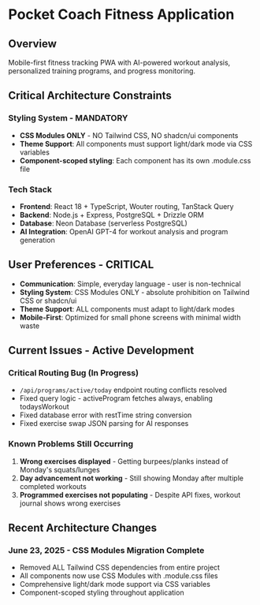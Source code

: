 # Pocket Coach Fitness Application

## Overview

Mobile-first fitness tracking PWA with AI-powered workout analysis, personalized training programs, and progress monitoring.

## Critical Architecture Constraints

### Styling System - MANDATORY
- **CSS Modules ONLY** - NO Tailwind CSS, NO shadcn/ui components
- **Theme Support**: All components must support light/dark mode via CSS variables
- **Component-scoped styling**: Each component has its own .module.css file

### Tech Stack
- **Frontend**: React 18 + TypeScript, Wouter routing, TanStack Query
- **Backend**: Node.js + Express, PostgreSQL + Drizzle ORM
- **Database**: Neon Database (serverless PostgreSQL)
- **AI Integration**: OpenAI GPT-4 for workout analysis and program generation

## User Preferences - CRITICAL

- **Communication**: Simple, everyday language - user is non-technical
- **Styling System**: CSS Modules ONLY - absolute prohibition on Tailwind CSS or shadcn/ui
- **Theme Support**: ALL components must adapt to light/dark modes
- **Mobile-First**: Optimized for small phone screens with minimal width waste

## Current Issues - Active Development

### Critical Routing Bug (In Progress)
- `/api/programs/active/today` endpoint routing conflicts resolved
- Fixed query logic - activeProgram fetches always, enabling todaysWorkout
- Fixed database error with restTime string conversion
- Fixed exercise swap JSON parsing for AI responses

### Known Problems Still Occurring
1. **Wrong exercises displayed** - Getting burpees/planks instead of Monday's squats/lunges  
2. **Day advancement not working** - Still showing Monday after multiple completed workouts
3. **Programmed exercises not populating** - Despite API fixes, workout journal shows wrong exercises

## Recent Architecture Changes

### June 23, 2025 - CSS Modules Migration Complete
- Removed ALL Tailwind CSS dependencies from entire project
- All components now use CSS Modules with .module.css files
- Comprehensive light/dark mode support via CSS variables
- Component-scoped styling throughout application
